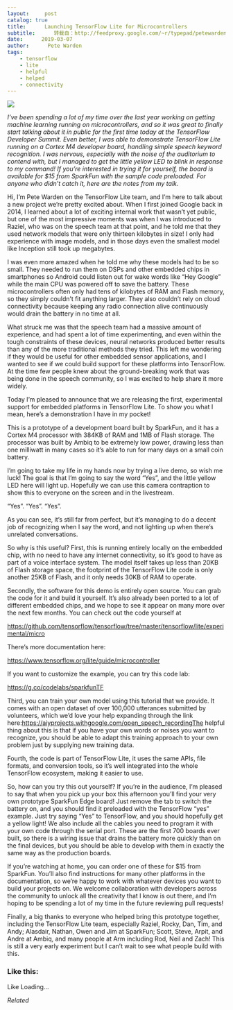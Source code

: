 ```yaml
---
layout:     post
catalog: true
title:      Launching TensorFlow Lite for Microcontrollers
subtitle:      转载自：http://feedproxy.google.com/~r/typepad/petewarden/~3/CJLV_KE1cnA/
date:      2019-03-07
author:      Pete Warden
tags:
    - tensorflow
    - lite
    - helpful
    - helped
    - connectivity
---
```


![](https://cdn.sparkfun.com//assets/parts/1/3/5/6/7/15170-SparkFun_Edge_Development_Board_-_Apollo3-01.jpg)


*I’ve been spending a lot of my time over the last year working on getting machine learning running on microcontrollers, and so it was great to finally start talking about it in public for the first time today at the TensorFlow Developer Summit. Even better, I was able to demonstrate TensorFlow Lite running on a Cortex M4 developer board, handling simple speech keyword recognition. I was nervous, especially with the noise of the auditorium to contend with, but I managed to get the little yellow LED to blink in response to my command! If you’re interested in trying it for yourself, the board is available for $15 from SparkFun with the sample code preloaded. For anyone who didn’t catch it, here are the notes from my talk.*

Hi, I’m Pete Warden on the TensorFlow Lite team, and I’m here to talk about a new project we’re pretty excited about. When I first joined Google back in 2014, I learned about a lot of exciting internal work that wasn’t yet public, but one of the most impressive moments was when I was introduced to Raziel, who was on the speech team at that point, and he told me that they used network models that were only thirteen kilobytes in size! I only had experience with image models, and in those days even the smallest model like Inception still took up megabytes.

I was even more amazed when he told me why these models had to be so small. They needed to run them on DSPs and other embedded chips in smartphones so Android could listen out for wake words like “Hey Google” while the main CPU was powered off to save the battery. These microcontrollers often only had tens of kilobytes of RAM and Flash memory, so they simply couldn’t fit anything larger. They also couldn’t rely on cloud connectivity because keeping any radio connection alive continuously would drain the battery in no time at all.

What struck me was that the speech team had a massive amount of experience, and had spent a lot of time experimenting, and even within the tough constraints of these devices, neural networks produced better results than any of the more traditional methods they tried. This left me wondering if they would be useful for other embedded sensor applications, and I wanted to see if we could build support for these platforms into TensorFlow. At the time few people knew about the ground-breaking work that was being done in the speech community, so I was excited to help share it more widely.

Today I’m pleased to announce that we are releasing the first, experimental support for embedded platforms in TensorFlow Lite. To show you what I mean, here’s a demonstration I have in my pocket!

This is a prototype of a development board built by SparkFun, and it has a Cortex M4 processor with 384KB of RAM and 1MB of Flash storage. The processor was built by Ambiq to be extremely low power, drawing less than one milliwatt in many cases so it’s able to run for many days on a small coin battery.

I’m going to take my life in my hands now by trying a live demo, so wish me luck! The goal is that I’m going to say the word “Yes”, and the little yellow LED here will light up. Hopefully we can use this camera contraption to show this to everyone on the screen and in the livestream.

“Yes”. “Yes”. “Yes”.

As you can see, it’s still far from perfect, but it’s managing to do a decent job of recognizing when I say the word, and not lighting up when there’s unrelated conversations.

So why is this useful? First, this is running entirely locally on the embedded chip, with no need to have any internet connectivity, so it’s good to have as part of a voice interface system. The model itself takes up less than 20KB of Flash storage space, the footprint of the TensorFlow Lite code is only another 25KB of Flash, and it only needs 30KB of RAM to operate.

Secondly, the software for this demo is entirely open source. You can grab the code for it and build it yourself. It’s also already been ported to a lot of different embedded chips, and we hope to see it appear on many more over the next few months. You can check out the code yourself at

https://github.com/tensorflow/tensorflow/tree/master/tensorflow/lite/experimental/micro

There’s more documentation here:

https://www.tensorflow.org/lite/guide/microcontroller

If you want to customize the example, you can try this code lab:

https://g.co/codelabs/sparkfunTF

Third, you can train your own model using this tutorial that we provide. It comes with an open dataset of over 100,000 utterances submitted by volunteers, which we’d love your help expanding through the link here:https://aiyprojects.withgoogle.com/open_speech_recordingThe helpful thing about this is that if you have your own words or noises you want to recognize, you should be able to adapt this training approach to your own problem just by supplying new training data.

Fourth, the code is part of TensorFlow Lite, it uses the same APIs, file formats, and conversion tools, so it’s well integrated into the whole TensorFlow ecosystem, making it easier to use.

So, how can you try this out yourself? If you’re in the audience, I’m pleased to say that when you pick up your box this afternoon you’ll find your very own prototype SparkFun Edge board! Just remove the tab to switch the battery on, and you should find it preloaded with the TensorFlow “yes” example. Just try saying “Yes” to TensorFlow, and you should hopefully get a yellow light! We also include all the cables you need to program it with your own code through the serial port. These are the first 700 boards ever built, so there is a wiring issue that drains the battery more quickly than on the final devices, but you should be able to develop with them in exactly the same way as the production boards.

If you’re watching at home, you can order one of these for $15 from SparkFun. You’ll also find instructions for many other platforms in the documentation, so we’re happy to work with whatever devices you want to build your projects on. We welcome collaboration with developers across the community to unlock all the creativity that I know is out there, and I’m hoping to be spending a lot of my time in the future reviewing pull requests!

Finally, a big thanks to everyone who helped bring this prototype together, including the TensorFlow Lite team, especially Raziel, Rocky, Dan, Tim, and Andy; Alasdair, Nathan, Owen and Jim at SparkFun; Scott, Steve, Arpit, and Andre at Ambiq, and many people at Arm including Rod, Neil and Zach! This is still a very early experiment but I can’t wait to see what people build with this.

### Like this:

Like Loading...


*Related*

